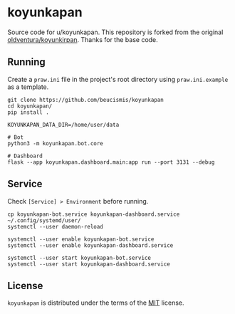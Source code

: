 # koyunkapan

Source code for u/koyunkapan. This repository is forked from the original [oldventura/koyunkirpan](https://github.com/oldventura/koyunkirpan). Thanks for the base code.

## Running

Create a `praw.ini` file in the project's root directory using `praw.ini.example` as a template.

```
git clone https://github.com/beucismis/koyunkapan
cd koyunkapan/
pip install .

KOYUNKAPAN_DATA_DIR=/home/user/data

# Bot
python3 -m koyunkapan.bot.core

# Dashboard
flask --app koyunkapan.dashboard.main:app run --port 3131 --debug
```

## Service

Check `[Service] > Environment` before running.

```
cp koyunkapan-bot.service koyunkapan-dashboard.service ~/.config/systemd/user/
systemctl --user daemon-reload

systemctl --user enable koyunkapan-bot.service
systemctl --user enable koyunkapan-dashboard.service

systemctl --user start koyunkapan-bot.service
systemctl --user start koyunkapan-dashboard.service
```

## License

`koyunkapan` is distributed under the terms of the [MIT](LICENSE.txt) license.
